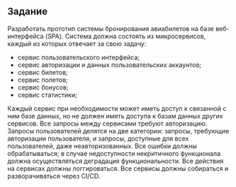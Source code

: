 ## Задание
Разработать прототип системы бронирования авиабилетов на базе веб-интерфейса (SPA). 
Система должна состоять из микросервисов, каждый из которых отвечает за свою задачу:
- сервис пользовательского интерфейса; 
- сервис авторизации и данных пользовательских аккаунтов; 
- сервис билетов;
- сервис полетов;
- сервис бонусов; 
- сервис статистики; 

Каждый сервис при необходимости может иметь доступ к связанной с ним базе данных, но не должен иметь доступа к базам данных других сервисов. Все запросы между сервисами требуют авторизацию. Запросы пользователей делятся на две категории: запросы, требующие авторизации пользователя, и запросы, доступные для всех пользователей, даже неавторизованных. Все ошибки должны обрабатываться; в случае недоступности некритичного функционала должна осуществляться деградация функциональности. Все действия на сервисах должны логгироваться. Все сервисы должны собираться и разворачиваться через CI/CD.


